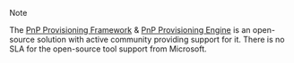 
> [!NOTE]
> The [PnP Provisioning Framework](/sharepoint/dev/solution-guidance/pnp-provisioning-framework.md) & [PnP Provisioning Engine](/sharepoint/dev/solution-guidance/Introducing-the-PnP-Provisioning-Engine.md) is an open-source solution with active community providing support for it. There is no SLA for the open-source tool support from Microsoft.
